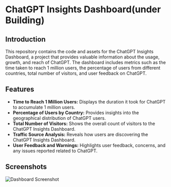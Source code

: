 # ChatGPT Insights Dashboard(under Building)

## Introduction

This repository contains the code and assets for the ChatGPT Insights Dashboard, a project that provides valuable information about the usage, growth, and reach of ChatGPT. The dashboard includes metrics such as the time taken to reach 1 million users, the percentage of users from different countries, total number of visitors, and user feedback on ChatGPT.

## Features

- **Time to Reach 1 Million Users:** Displays the duration it took for ChatGPT to accumulate 1 million users.
- **Percentage of Users by Country:** Provides insights into the geographical distribution of ChatGPT users.
- **Total Number of Visitors:** Shows the overall count of visitors to the ChatGPT Insights Dashboard.
- **Traffic Source Analysis:** Reveals how users are discovering the ChatGPT Insights Dashboard.
- **User Feedback and Warnings:** Highlights user feedback, concerns, and any issues reported related to ChatGPT.

## Screenshots

![Dashboard Screenshot](/path/to/dashboard/screenshot.png)


